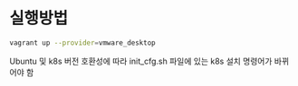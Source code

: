 # 실행방법
``` bash
vagrant up --provider=vmware_desktop
```

Ubuntu 및 k8s 버전 호환성에 따라 init_cfg.sh 파일에 있는 k8s 설치 명령어가 바뀌어야 함